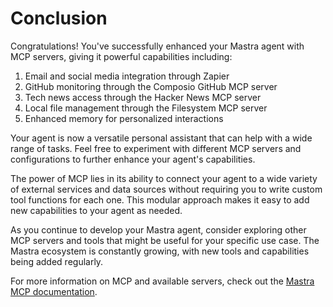 # Conclusion

Congratulations! You've successfully enhanced your Mastra agent with MCP servers, giving it powerful capabilities including:

1. Email and social media integration through Zapier
2. GitHub monitoring through the Composio GitHub MCP server
3. Tech news access through the Hacker News MCP server
4. Local file management through the Filesystem MCP server
5. Enhanced memory for personalized interactions

Your agent is now a versatile personal assistant that can help with a wide range of tasks. Feel free to experiment with different MCP servers and configurations to further enhance your agent's capabilities.

The power of MCP lies in its ability to connect your agent to a wide variety of external services and data sources without requiring you to write custom tool functions for each one. This modular approach makes it easy to add new capabilities to your agent as needed.

As you continue to develop your Mastra agent, consider exploring other MCP servers and tools that might be useful for your specific use case. The Mastra ecosystem is constantly growing, with new tools and capabilities being added regularly.

For more information on MCP and available servers, check out the [Mastra MCP documentation](https://mastra.ai/docs/agents/mcp-guide).
